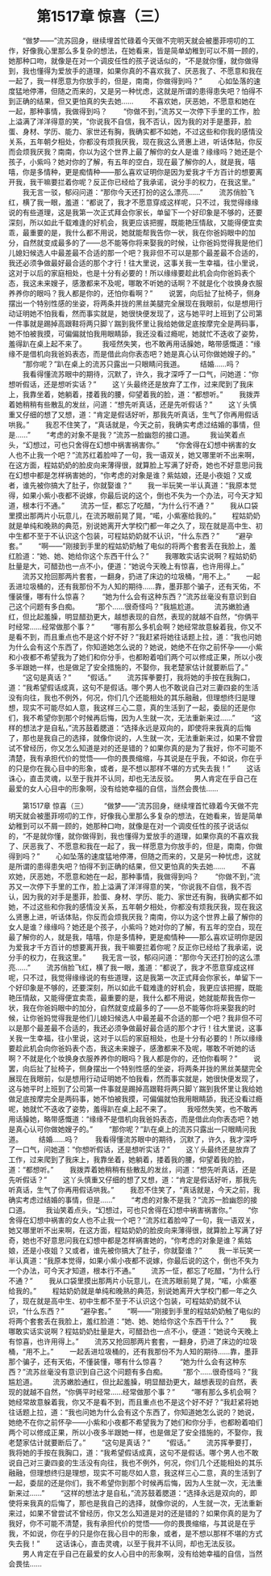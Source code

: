 # 　　第1517章 惊喜（三）
　　“做梦——”流苏回身，继续埋首忙碌着今天做不完明天就会被墨菲唠叨的工作，好像我心里那么多复杂的想法，在她看来，皆是简单幼稚到可以不屑一顾的，她那种口吻，就像是在对一个调皮任性的孩子说话似的，“不是就你懂，就你做得到，我也懂得为爱放手的道理，如果你真的不喜欢我了、厌恶我了、不愿意和我在一起了，我一样愿意为你放手的，但是，南南，你做得到吗？”
　　心如坠落的速度猛地停滞，但随之而来的，又是另一种忧虑，这就是所谓的患得患失吧？怕得不到正确的结果，但又更怕真的失去她……
　　不喜欢她，厌恶她，不愿意和她在一起，那种事情，我做得到吗？
　　“你做不到，”流苏又一次停下手里的工作，脸上溢满了洋洋得意的笑，“你说我不自信，我不否认，因为我的对手是墨菲，脸蛋、身材、学历、能力、家世还有胸，我确实都不如她，不过这些和你我的感情没关系，五年朝夕相处，你都没有烦我厌我，现在我这么贤惠上进，听话体贴，你反而会烦我厌我？南南，你以为这个世界上最了解你的女人是谁？缘缘吗？她还是个孩子，小紫吗？她对你的了解，有五年的空白，现在最了解你的人，就是我，嘻嘻，你是多情种，更是痴情种——那么喜欢证明你是因为爱我才千方百计的想要离开我，我干嘛要拦着你呢？反正你已经给了我承诺，说分手的权力，在我这里。”
　　我无言一驳，郁闷问道：“那你今天还打扮的这么漂亮……”
　　流苏俏脸飞红，横了我一眼，羞道：“都说了，我才不愿意穿成这样呢，只不过，我觉得缘缘说的有些道理，这是我第一次正式拜会你家长，单留下一个好印象是不够的，还要深刻，所以如此千载难逢的好机会，我更应该把握，既能艳压情敌，又能得便宜卖乖，最重要的是，我什么都不用说，她就能帮我告你一状，我在你爸妈眼中的加分，自然就变成最多的了——总不能等你将来娶我的时候，让你爸妈觉得我是他们儿媳妇候选人中最差最不合适的那一个吧？我非但不可以是那个最差最不合适的，我还必须争做最好最合适的那个才行！往大里说，这事关我一生幸福，往小里说，这对于以后的家庭相处，也是十分有必要的！所以缘缘要趁此机会向你爸妈表个态，我这未来嫂子，感激都来不及呢，哪敢不听她的话啊？不就是化个妆换身衣服养养你的眼吗？我人都是你的，还怕你看啊？”
　　说罢，向后扯了扯椅子，侧身摆出一个特别性感的坐姿，将两条并拢的黑丝美腿完全展现在我眼前，似是想用行动证明她不怕我看，然而事实就是，她很快便发现了，这与她平时上班到了公司第一件事就是踢掉高跟鞋将两只脚丫踹到我怀里让我给她做足底按摩完全是两码事，她不怕被我摸，可偏偏就怕我用眼睛舔，我还没看过瘾呢，她就忙不迭收了姿势，羞得趴在桌上起不来了。
　　我哑然失笑，也不敢再用话臊她，略带感慨道：“缘缘不是借机向我爸妈表态，而是借此向你表态吧？她是真心认可你做她嫂子的。”
　　“那你呢？”趴在桌上的流苏只露出一只眼睛问我道。
　　结婚……吗？
　　我看得懂流苏眼中的期待，沉默了，许久，我才深呼了一口气，问她道：“你想听假话，还是想听实话？”
　　这丫头最终还是放弃了工作，过来爬到了我床上，我靠坐着，她躺着，搂着我的腰，仰望着我的脸，道：“都想听。”
　　我拨弄着她稍稍有些散乱的发丝，问道：“想先听真话，还是先听假话？”
　　这丫头慎重又仔细的想了又想，道：“肯定是假话好听，那我先听真话，生气了你再用假话哄我。”
　　我忍不住笑了，“真话就是，今天之前，我确实考虑过结婚的事情，但是……”
　　“考虑的对象不是我？”流苏一脸幽怨的接口道。
　　我讪笑着点头，“幻想过，可也只舍得在幻想中祸害祸害你。”
　　“你舍得在幻想中祸害的女人也不止我一个吧？”流苏红着脸啐了一句，我一语双关，她又哪里听不出来啊，在这方面，程姑奶奶的脸皮向来薄得很，就算脸上写满了好奇，她也不好意思问我在幻想中都是怎样祸害她的，“你考虑的对象是谁？紫姑娘，还是小夜姐？又或者，谁先被你搞大了肚子，你就娶谁？”
　　我一半玩笑一半认真道：“我原本觉得，如果小紫小夜都不说嫁，你最后说的这个，倒也不失为一个办法，可今天才知道，根本行不通。”
　　流苏一怔，都忘了吃醋，“为什么行不通？”
　　我从口袋里摸出那两片小玩意儿，在流苏眼前晃了晃，“喏，小紫塞给我的。”
　　程姑奶奶就是单纯和晚熟的典范，别说她离开大学校门都一年之久了，现在就是高中生、初中生都不至于不认识这个包装，可程姑奶奶就不认识，“什么东西？”
　　“避孕套。”
　　“啊——”刚接到手里的程姑奶奶触了电似的将两个套套丢在我脸上，羞红脸道：“她、她、她给你这个东西干什么？”
　　我哪敢实话实说啊？程姑奶奶肚量是大，可醋劲也一点不小，便道：“她说今天晚上有惊喜，也许用得上。”
　　流苏又抢回那两片套套，一翻身，扔进了床边的垃圾桶，“用不上。”
　　一起丢进垃圾桶的，还有我那份不为人知的期待……靠，墨菲那个骗子，还有天佑，不懂装懂，哪有什么惊喜？
　　“她为什么会有这种东西？”流苏丝毫没有意识到自己这个问题有多白痴。
　　“那个……很奇怪吗？”我尴尬道。
　　流苏嫩脸通红，但比起羞臊，明显醋劲更大，越想表现的自然，表现的就越不自然，“你俩平时经常……经常做那个事？”
　　“哪有那么多机会啊？她经常故意躲着我，你又不是看不到，而且重点也不是这个好不好？”我赶紧将她往话题上拉，道：“我也问她为什么会有这个东西了，你知道她怎么说的？她说，她绝不在你之前怀孕——小紫和小夜都不希望我为了她们和你分手，也都盼着咱们两个可以修成正果，所以小夜多半跟她一样，也是做足了安全措施的，不娶你，我老楚家估计就要断后了。”
　　“这句是真话？”
　　“假话。”
　　流苏挥拳要打，我将她的手按在我胸口，道：“我希望假话成真，这句不是假话。哪个男人也不敢说自己对三妻四妾的生活没有向往，我也不例外，何况，你们几个还能相处的其乐融融，但理想终归是理想，现实不可能尽如人意，我这样三心二意，真的生活到了一起，委屈的还是你们，我不希望你到那个时候再后悔，因为人生就一次，无法重新来过……”
　　“这样的想法才是自私，”流苏鼓着腮道：“选择永远是双向的，即使将来我真的后悔了，那也是我自己的选择，就像你说的，人生就一次，无法重新来过，如果不曾尝试不曾经历，你又怎么知道是对的还是错的？如果你真的是为了我好，你不可能不清楚，我有承担代价的觉悟——你的畏畏缩缩，与其说是在乎我，不如说，你在乎的只是你在我心目中的形象，或者，是不想以那样不堪的方式失去我！”
　　这话诛心，直击灵魂，以至于我并不认同，却也无法反驳。
　　男人肯定在乎自己在最爱的女人心目中的形象啊，没有给她幸福的自信，当然会畏怯……

　　第1517章 惊喜（三）
　　“做梦——”流苏回身，继续埋首忙碌着今天做不完明天就会被墨菲唠叨的工作，好像我心里那么多复杂的想法，在她看来，皆是简单幼稚到可以不屑一顾的，她那种口吻，就像是在对一个调皮任性的孩子说话似的，“不是就你懂，就你做得到，我也懂得为爱放手的道理，如果你真的不喜欢我了、厌恶我了、不愿意和我在一起了，我一样愿意为你放手的，但是，南南，你做得到吗？”
　　心如坠落的速度猛地停滞，但随之而来的，又是另一种忧虑，这就是所谓的患得患失吧？怕得不到正确的结果，但又更怕真的失去她……
　　不喜欢她，厌恶她，不愿意和她在一起，那种事情，我做得到吗？
　　“你做不到，”流苏又一次停下手里的工作，脸上溢满了洋洋得意的笑，“你说我不自信，我不否认，因为我的对手是墨菲，脸蛋、身材、学历、能力、家世还有胸，我确实都不如她，不过这些和你我的感情没关系，五年朝夕相处，你都没有烦我厌我，现在我这么贤惠上进，听话体贴，你反而会烦我厌我？南南，你以为这个世界上最了解你的女人是谁？缘缘吗？她还是个孩子，小紫吗？她对你的了解，有五年的空白，现在最了解你的人，就是我，嘻嘻，你是多情种，更是痴情种——那么喜欢证明你是因为爱我才千方百计的想要离开我，我干嘛要拦着你呢？反正你已经给了我承诺，说分手的权力，在我这里。”
　　我无言一驳，郁闷问道：“那你今天还打扮的这么漂亮……”
　　流苏俏脸飞红，横了我一眼，羞道：“都说了，我才不愿意穿成这样呢，只不过，我觉得缘缘说的有些道理，这是我第一次正式拜会你家长，单留下一个好印象是不够的，还要深刻，所以如此千载难逢的好机会，我更应该把握，既能艳压情敌，又能得便宜卖乖，最重要的是，我什么都不用说，她就能帮我告你一状，我在你爸妈眼中的加分，自然就变成最多的了——总不能等你将来娶我的时候，让你爸妈觉得我是他们儿媳妇候选人中最差最不合适的那一个吧？我非但不可以是那个最差最不合适的，我还必须争做最好最合适的那个才行！往大里说，这事关我一生幸福，往小里说，这对于以后的家庭相处，也是十分有必要的！所以缘缘要趁此机会向你爸妈表个态，我这未来嫂子，感激都来不及呢，哪敢不听她的话啊？不就是化个妆换身衣服养养你的眼吗？我人都是你的，还怕你看啊？”
　　说罢，向后扯了扯椅子，侧身摆出一个特别性感的坐姿，将两条并拢的黑丝美腿完全展现在我眼前，似是想用行动证明她不怕我看，然而事实就是，她很快便发现了，这与她平时上班到了公司第一件事就是踢掉高跟鞋将两只脚丫踹到我怀里让我给她做足底按摩完全是两码事，她不怕被我摸，可偏偏就怕我用眼睛舔，我还没看过瘾呢，她就忙不迭收了姿势，羞得趴在桌上起不来了。
　　我哑然失笑，也不敢再用话臊她，略带感慨道：“缘缘不是借机向我爸妈表态，而是借此向你表态吧？她是真心认可你做她嫂子的。”
　　“那你呢？”趴在桌上的流苏只露出一只眼睛问我道。
　　结婚……吗？
　　我看得懂流苏眼中的期待，沉默了，许久，我才深呼了一口气，问她道：“你想听假话，还是想听实话？”
　　这丫头最终还是放弃了工作，过来爬到了我床上，我靠坐着，她躺着，搂着我的腰，仰望着我的脸，道：“都想听。”
　　我拨弄着她稍稍有些散乱的发丝，问道：“想先听真话，还是先听假话？”
　　这丫头慎重又仔细的想了又想，道：“肯定是假话好听，那我先听真话，生气了你再用假话哄我。”
　　我忍不住笑了，“真话就是，今天之前，我确实考虑过结婚的事情，但是……”
　　“考虑的对象不是我？”流苏一脸幽怨的接口道。
　　我讪笑着点头，“幻想过，可也只舍得在幻想中祸害祸害你。”
　　“你舍得在幻想中祸害的女人也不止我一个吧？”流苏红着脸啐了一句，我一语双关，她又哪里听不出来啊，在这方面，程姑奶奶的脸皮向来薄得很，就算脸上写满了好奇，她也不好意思问我在幻想中都是怎样祸害她的，“你考虑的对象是谁？紫姑娘，还是小夜姐？又或者，谁先被你搞大了肚子，你就娶谁？”
　　我一半玩笑一半认真道：“我原本觉得，如果小紫小夜都不说嫁，你最后说的这个，倒也不失为一个办法，可今天才知道，根本行不通。”
　　流苏一怔，都忘了吃醋，“为什么行不通？”
　　我从口袋里摸出那两片小玩意儿，在流苏眼前晃了晃，“喏，小紫塞给我的。”
　　程姑奶奶就是单纯和晚熟的典范，别说她离开大学校门都一年之久了，现在就是高中生、初中生都不至于不认识这个包装，可程姑奶奶就不认识，“什么东西？”
　　“避孕套。”
　　“啊——”刚接到手里的程姑奶奶触了电似的将两个套套丢在我脸上，羞红脸道：“她、她、她给你这个东西干什么？”
　　我哪敢实话实说啊？程姑奶奶肚量是大，可醋劲也一点不小，便道：“她说今天晚上有惊喜，也许用得上。”
　　流苏又抢回那两片套套，一翻身，扔进了床边的垃圾桶，“用不上。”
　　一起丢进垃圾桶的，还有我那份不为人知的期待……靠，墨菲那个骗子，还有天佑，不懂装懂，哪有什么惊喜？
　　“她为什么会有这种东西？”流苏丝毫没有意识到自己这个问题有多白痴。
　　“那个……很奇怪吗？”我尴尬道。
　　流苏嫩脸通红，但比起羞臊，明显醋劲更大，越想表现的自然，表现的就越不自然，“你俩平时经常……经常做那个事？”
　　“哪有那么多机会啊？她经常故意躲着我，你又不是看不到，而且重点也不是这个好不好？”我赶紧将她往话题上拉，道：“我也问她为什么会有这个东西了，你知道她怎么说的？她说，她绝不在你之前怀孕——小紫和小夜都不希望我为了她们和你分手，也都盼着咱们两个可以修成正果，所以小夜多半跟她一样，也是做足了安全措施的，不娶你，我老楚家估计就要断后了。”
　　“这句是真话？”
　　“假话。”
　　流苏挥拳要打，我将她的手按在我胸口，道：“我希望假话成真，这句不是假话。哪个男人也不敢说自己对三妻四妾的生活没有向往，我也不例外，何况，你们几个还能相处的其乐融融，但理想终归是理想，现实不可能尽如人意，我这样三心二意，真的生活到了一起，委屈的还是你们，我不希望你到那个时候再后悔，因为人生就一次，无法重新来过……”
　　“这样的想法才是自私，”流苏鼓着腮道：“选择永远是双向的，即使将来我真的后悔了，那也是我自己的选择，就像你说的，人生就一次，无法重新来过，如果不曾尝试不曾经历，你又怎么知道是对的还是错的？如果你真的是为了我好，你不可能不清楚，我有承担代价的觉悟——你的畏畏缩缩，与其说是在乎我，不如说，你在乎的只是你在我心目中的形象，或者，是不想以那样不堪的方式失去我！”
　　这话诛心，直击灵魂，以至于我并不认同，却也无法反驳。
　　男人肯定在乎自己在最爱的女人心目中的形象啊，没有给她幸福的自信，当然会畏怯……
